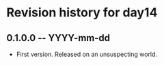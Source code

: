 # Revision history for day14

## 0.1.0.0 -- YYYY-mm-dd

* First version. Released on an unsuspecting world.
